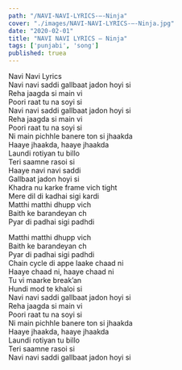 ```yaml
---
path: "/NAVI-NAVI-LYRICS-–-Ninja"
cover: "./images/NAVI-NAVI-LYRICS-–-Ninja.jpg"
date: "2020-02-01"
title: "NAVI NAVI LYRICS – Ninja"
tags: ['punjabi', 'song']
published: truea
---
```

  
Navi Navi Lyrics  
Navi navi saddi gallbaat jadon hoyi si  
Reha jaagda si main vi  
Poori raat tu na soyi si  
Navi navi saddi gallbaat jadon hoyi si  
Reha jaagda si main vi  
Poori raat tu na soyi si  
Ni main pichhle banere ton si jhaakda  
Haaye jhaakda, haaye jhaakda  
Laundi rotiyan tu billo  
Teri saamne rasoi si  
Haaye navi navi saddi  
Gallbaat jadon hoyi si  
Khadra nu karke frame vich tight  
Mere dil di kadhai sigi kardi  
Matthi matthi dhupp vich  
Baith ke barandeyan ch  
Pyar di padhai sigi padhdi  
  
  
  
  
  
  
Matthi matthi dhupp vich  
Baith ke barandeyan ch  
Pyar di padhai sigi padhdi  
Chain cycle di appe laake chaad ni  
Haaye chaad ni, haaye chaad ni  
Tu vi maarke break’an  
Hundi mod te khaloi si  
Navi navi saddi gallbaat jadon hoyi si  
Reha jaagda si main vi  
Poori raat tu na soyi si  
Ni main pichhle banere ton si jhaakda  
Haaye jhaakda, haaye jhaakda  
Laundi rotiyan tu billo  
Teri saamne rasoi si  
Navi navi saddi gallbaat jadon hoyi si  
